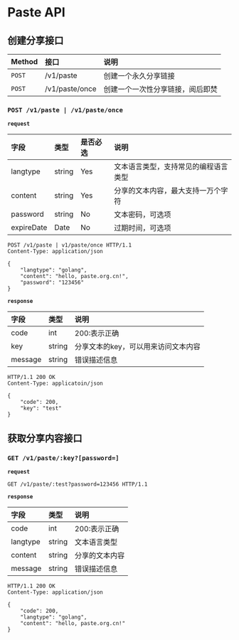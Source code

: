 # Paste API

## 创建分享接口

|Method|接口|说明|
| :--- | :--- | :--- |
|`POST`|/v1/paste|创建一个永久分享链接|
|`POST`|/v1/paste/once|创建一个一次性分享链接，阅后即焚|

### `POST /v1/paste | /v1/paste/once`

**`request`**

|字段|类型|是否必选|说明|
| :--- | :--- | :--- | :--- |
|langtype|string|Yes|文本语言类型，支持常见的编程语言类型|
|content|string|Yes|分享的文本内容，最大支持一万个字符|
|password|string|No|文本密码，可选项|
|expireDate|Date|No|过期时间，可选项|

``` http
POST /v1/paste | v1/paste/once HTTP/1.1
Content-Type: application/json

{
    "langtype": "golang",
    "content": "hello, paste.org.cn!",
    "password": "123456"
}
```

**`response`**

|字段|类型|说明|
| :--- | :--- | :--- |
|code|int|200:表示正确|
|key|string|分享文本的key，可以用来访问文本内容|
|message|string|错误描述信息|

``` http
HTTP/1.1 200 OK
Content-Type: applicatoin/json

{
    "code": 200,
    "key": "test"
}
```

## 获取分享内容接口

### `GET /v1/paste/:key?[password=]`

**`request`**

``` http
GET /v1/paste/:test?password=123456 HTTP/1.1
```

**`response`**

|字段|类型|说明|
| :--- | :--- | :--- |
|code|int|200:表示正确|
|langtype|string|文本语言类型|
|content|string|分享的文本内容|
|message|string|错误描述信息|

``` http
HTTP/1.1 200 OK
Content-Type: application/json

{
    "code": 200,
    "langtype": "golang",
    "content": "hello, paste.org.cn!"
}
```
